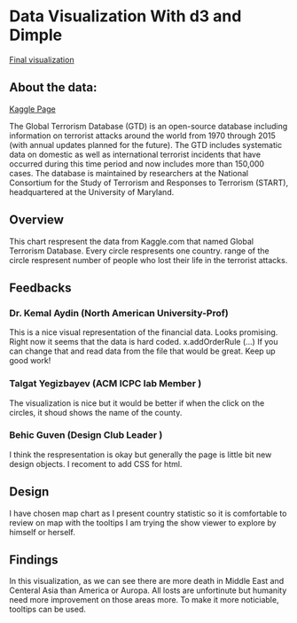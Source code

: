 # Data Visualization With d3 and Dimple

[Final visualization](https://github.com/AhmetHamzaEmra/data-visualization-with-d3-and-Dimple/blob/master/Project/submission%201/index2.html)

## About the data:
[Kaggle Page](https://www.kaggle.com/START-UMD/gtd)  

The Global Terrorism Database (GTD) is an open-source database including information on terrorist attacks around the world from 1970 through 2015 (with annual updates planned for the future). The GTD includes systematic data on domestic as well as international terrorist incidents that have occurred during this time period and now includes more than 150,000 cases. The database is maintained by researchers at the National Consortium for the Study of Terrorism and Responses to Terrorism (START), headquartered at the University of Maryland.

## Overview

This chart respresent the data from Kaggle.com that named Global Terrorism Database. Every circle respresents one country. range of the circle respresent number of people who lost their life  in the terrorist attacks. 


## Feedbacks
### Dr. Kemal Aydin (North American University-Prof)

This is a nice visual representation of the financial data. Looks promising.
Right now it seems that the data is hard coded. x.addOrderRule (...)
If you can change that and read data from the file that would be great.
Keep up good work!

### Talgat Yegizbayev (ACM ICPC lab Member )
The visualization is nice but it would be better if when the click on the circles,
it shoud shows the name of the county.

### Behic Guven (Design Club Leader )
I think the respresentation is okay but generally the page is little bit
new design objects. I recoment to add CSS for html.

## Design
I have chosen map chart as I present country statistic so it is comfortable to review on map with the tooltips I am trying the show viewer to explore by himself or herself. 

## Findings
In this visualization, as we can see there are more death in Middle East and Centeral Asia than America or Auropa. All losts are unfortinute but humanity need more improvement on those areas more. To make it more noticiable, tooltips can be used.